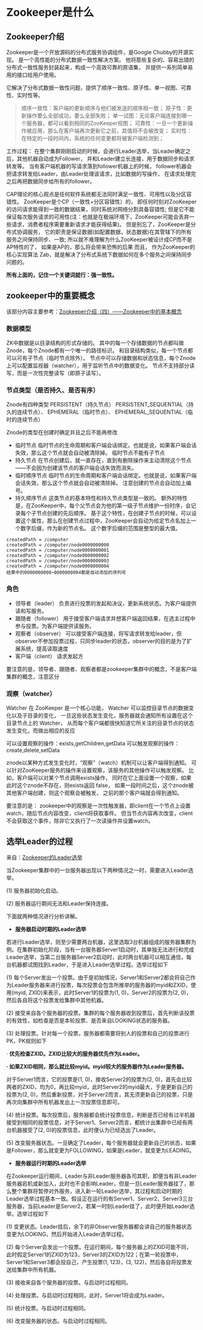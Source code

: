 # Zookeeper是什么

## Zookeeper介绍

Zookeeper是一个开放源码的分布式服务协调组件，是Google Chubby的开源实现。 是一个高性能的分布式数据一致性解决方案。 他将那些复杂的、容易出错的分布式一致性服务封装起来，构成一个高效可靠的原语集， 并提供一系列简单易用的接口给用户使用。

它解决了分布式数据一致性问题，提供了顺序一致性、原子性、单一视图、可靠性、实时性等。

> 顺序一致性：客户端的更新顺序与他们被发送的顺序相一致； 原子性：更新操作要么全部成功，要么全部失败； 单一试图：无论客户端连接到哪一个服务器，都可以看到相同的ZooKeeper视图； 可靠性：一旦一个更新操作被应用，那么在客户端再次更新它之前，其值将不会被改变； 实时性：在特定的一段时间内，系统的任何变更都将被客户端检测到；

工作过程： 在整个集群刚刚启动的时候，会进行Leader选举，当Leader确定之后，其他机器自动成为Follower， 并和Leader建立长连接，用于数据同步和请求转发等。 当有客户端机器的写请求落到follower机器上的时候， follower机器会把请求转发给Leader，由Leader处理该请求，比如数据的写操作， 在请求处理完之后再把数据同步给所有的follower。

CAP理论的核心观点是任何软件系统都无法同时满足一致性、可用性以及分区容错性。 ZooKeeper是个CP（一致性+分区容错性）的， 即任何时刻对ZooKeeper的访问请求能得到一致的数据结果，同时系统对网络分割具备容错性; 但是它不能保证每次服务请求的可用性\(注：也就是在极端环境下，ZooKeeper可能会丢弃一些请求，消费者程序需要重新请求才能获得结果\)。 但是别忘了，ZooKeeper是分布式协调服务， 它的职责是保证数据\(如配置数据，状态数据\)在其管辖下的所有服务之间保持同步、一致; 所以就不难理解为什么ZooKeeper被设计成CP而不是AP特性的了， 如果是AP的，那么将会带来恐怖的后果 而且， 作为ZooKeeper的核心实现算法 Zab，就是解决了分布式系统下数据如何在多个服务之间保持同步问题的。

**所有上面的，记住一个关键词就行：强一致性。**

## zookeeper中的重要概念

该部分内容主要参考：[Zookeeper介绍（四）——Zookeeper中的基本概念](http://www.hollischuang.com/archives/1280)

### 数据模型

ZK中数据是以目录结构的形式存储的。 其中的每一个存储数据的节点都叫做Znode，每个Znode都有一个唯一的路径标识。 和目录结构类似，每一个节点都可以可有子节点（临时节点除外）。 节点中可以存储数据和状态信息，每个Znode上可以配置监视器（watcher），用于监听节点中的数据变化。 节点不支持部分读写，而是一次性完整读写（即原子读写）。

### 节点类型（是否持久、是否有序）

Znode有四种类型 PERSISTENT（持久节点） PERSISTENT\_SEQUENTIAL（持久的连续节点）、 EPHEMERAL（临时节点）、 EPHEMERAL\_SEQUENTIAL（临时的连续节点）

Znode的类型在创建时确定并且之后不能再修改

* 临时节点 临时节点的生命周期和客户端会话绑定。也就是说，如果客户端会话失效，那么这个节点就会自动被清除掉。 临时节点不能有子节点
* 持久节点 在节点创建后，就一直存在，直到有删除操作来主动清除这个节点——不会因为创建该节点的客户端会话失效而消失。
* 临时顺序节点 临时节点的生命周期和客户端会话绑定。也就是说，如果客户端会话失效，那么这个节点就会自动被清除掉。 注意创建的节点会自动加上编号。
* 持久顺序节点 这类节点的基本特性和持久节点类型是一致的。 额外的特性是，在ZooKeeper中，每个父节点会为他的第一级子节点维护一份时序，会记录每个子节点创建的先后顺序。 基于这个特性，在创建子节点的时候，可以设置这个属性，那么在创建节点过程中，ZooKeeper会自动为给定节点名加上一个数字后缀，作为新的节点名。 这个数字后缀的范围是整型的最大值。

```text
createdPath = /computer
createdPath = /computer/node0000000000
createdPath = /computer/node0000000001
createdPath = /computer/node0000000002
createdPath = /computer/node0000000003
createdPath = /computer/node0000000004
结果中的0000000000~0000000004都是自动添加的序列号
```

### 角色

* 领导者（leader） 负责进行投票的发起和决议，更新系统状态。为客户端提供读和写服务。
* 跟随者（follower） 用于接受客户端请求并想客户端返回结果，在选主过程中参与投票。为客户端提供读服务。
* 观察者（observer） 可以接受客户端连接，将写请求转发给leader，但observer不参加投票过程，只同步leader的状态，observer的目的是为了扩展系统，提高读取速度
* 客户端（client） 请求发起方

要注意的是，领导者、跟随者、观察者都是zookeeper集群中的概念，不是客户端集群的概念，注意区分

### 观察（watcher）

Watcher 在 ZooKeeper 是一个核心功能， Watcher 可以监控目录节点的数据变化以及子目录的变化， 一旦这些状态发生变化，服务器就会通知所有设置在这个目录节点上的 Watcher， 从而每个客户端都很快知道它所关注的目录节点的状态发生变化，而做出相应的反应

可以设置观察的操作：exists,getChildren,getData 可以触发观察的操作：create,delete,setData

znode以某种方式发生变化时，“观察”（watch）机制可以让客户端得到通知。 可以针对ZooKeeper服务的操作来设置观察，该服务的其他操作可以触发观察。 比如，客户端可以对某个节点调用exists操作， 同时在它上面设置一个观察，如果此时这个znode不存在，则exists返回 false， 如果一段时间之后，这个znode被其他客户端创建，则这个观察会被触发， 之前的那个客户端就会得到通知。

要注意的是： zookeeper中的观察是一次性触发器，即client在一个节点上设置watch，随后节点内容改变，client将获取事件。 但当节点内容再次改变，client不会获取这个事件，除非它又执行了一次读操作并设置watch。

## 选举Leader的过程

来自：[Zookeeper的Leader选举](http://www.cnblogs.com/leesf456/p/6107600.html)

当Zookeeper集群中的一台服务器出现以下两种情况之一时，需要进入Leader选举。

\(1\) 服务器初始化启动。

\(2\) 服务器运行期间无法和Leader保持连接。

下面就两种情况进行分析讲解。

* **服务器启动时期的Leader选举**

若进行Leader选举，则至少需要两台机器，这里选取3台机器组成的服务器集群为例。在集群初始化阶段，当有一台服务器Server1启动时，其单独无法进行和完成Leader选举，当第二台服务器Server2启动时，此时两台机器可以相互通信，每台机器都试图找到Leader，于是进入Leader选举过程。选举过程如下

\(1\) 每个Server发出一个投票。由于是初始情况，Server1和Server2都会将自己作为Leader服务器来进行投票，每次投票会包含所推举的服务器的myid和ZXID，使用\(myid, ZXID\)来表示，此时Server1的投票为\(1, 0\)，Server2的投票为\(2, 0\)，然后各自将这个投票发给集群中其他机器。

\(2\) 接受来自各个服务器的投票。集群的每个服务器收到投票后，首先判断该投票的有效性，如检查是否是本轮投票、是否来自LOOKING状态的服务器。

\(3\) 处理投票。针对每一个投票，服务器都需要将别人的投票和自己的投票进行PK，PK规则如下

· **优先检查ZXID。ZXID比较大的服务器优先作为Leader。**

 **· 如果ZXID相同，那么就比较myid。myid较大的服务器作为Leader服务器。**

对于Server1而言，它的投票是\(1, 0\)，接收Server2的投票为\(2, 0\)，首先会比较两者的ZXID，均为0，再比较myid，此时Server2的myid最大，于是更新自己的投票为\(2, 0\)，然后重新投票，对于Server2而言，其无须更新自己的投票，只是再次向集群中所有机器发出上一次投票信息即可。

\(4\) 统计投票。每次投票后，服务器都会统计投票信息，判断是否已经有过半机器接受到相同的投票信息，对于Server1、Server2而言，都统计出集群中已经有两台机器接受了\(2, 0\)的投票信息，此时便认为已经选出了Leader。

\(5\) 改变服务器状态。一旦确定了Leader，每个服务器就会更新自己的状态，如果是Follower，那么就变更为FOLLOWING，如果是Leader，就变更为LEADING。

* **服务器运行时期的Leader选举**

在Zookeeper运行期间，Leader与非Leader服务器各司其职，即便当有非Leader服务器宕机或新加入，此时也不会影响Leader，但是一旦Leader服务器挂了，那么整个集群将暂停对外服务，进入新一轮Leader选举，其过程和启动时期的Leader选举过程基本一致。假设正在运行的有Server1、Server2、Server3三台服务器，当前Leader是Server2，若某一时刻Leader挂了，此时便开始Leader选举。选举过程如下

\(1\) 变更状态。Leader挂后，余下的非Observer服务器都会讲自己的服务器状态变更为LOOKING，然后开始进入Leader选举过程。

\(2\) 每个Server会发出一个投票。在运行期间，每个服务器上的ZXID可能不同，此时假定Server1的ZXID为123，Server3的ZXID为122；在第一轮投票中，Server1和Server3都会投自己，产生投票\(1, 123\)，\(3, 122\)，然后各自将投票发送给集群中所有机器。

\(3\) 接收来自各个服务器的投票。与启动时过程相同。

\(4\) 处理投票。与启动时过程相同，此时，Server1将会成为Leader。

\(5\) 统计投票。与启动时过程相同。

\(6\) 改变服务器的状态。与启动时过程相同。


